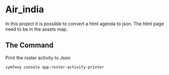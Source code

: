 # Air_india

In this project it is possible to convert a html agenda to json.
The html page need to be in the assets map.

## The Command

Print the roster activity to Json

```bash
symfony console app:roster-activity-printer
```